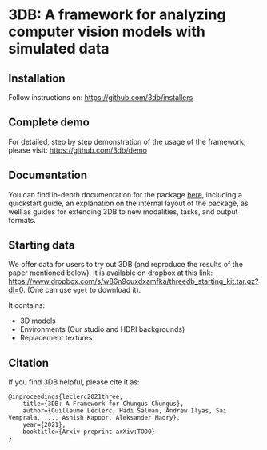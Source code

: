 # 3DB: A framework for analyzing computer vision models with simulated data

## Installation

Follow instructions on: https://github.com/3db/installers

## Complete demo

For detailed, step by step demonstration of the usage of the framework, please visit: https://github.com/3db/demo

## Documentation

You can find in-depth documentation for the package [here](LINK), including a
quickstart guide, an explanation on the internal layout of the package, as well
as guides for extending 3DB to new modalities, tasks, and output formats.

## Starting data

We offer data for users to try out 3DB (and reproduce the results of the paper mentioned below). It is available on dropbox at this link: https://www.dropbox.com/s/w86n9ouxdxamfka/threedb_starting_kit.tar.gz?dl=0. (One can use `wget` to download it).

It contains:

- 3D models
- Environments (Our studio and HDRI backgrounds)
- Replacement textures

## Citation

If you find 3DB helpful, please cite it as:
```
@inproceedings{leclerc2021three,
    title={3DB: A Framework for Chungus Chungus},
    author={Guillaume Leclerc, Hadi Salman, Andrew Ilyas, Sai Vemprala, ..., Ashish Kapoor, Aleksander Madry},
    year={2021},
    booktitle={Arxiv preprint arXiv:TODO}
}
```
